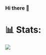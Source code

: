 ### Hi there 👋
# 📊 Stats:
![](https://github-readme-stats.vercel.app/api?username=JuanJmf&theme=swift&hide_border=false&include_all_commits=true&count_private=true)<br/>
<!--
**JuanJmf/JuanJmf** is a ✨ _special_ ✨ repository because its `README.md` (this file) appears on your GitHub profile.

Here are some ideas to get you started:

- 🔭 I’m currently working on ...
- 🌱 I’m currently learning ...
- 👯 I’m looking to collaborate on ...
- 🤔 I’m looking for help with ...
- 💬 Ask me about ...
- 📫 How to reach me: ...
- 😄 Pronouns: ...
- ⚡ Fun fact: ...
-->
